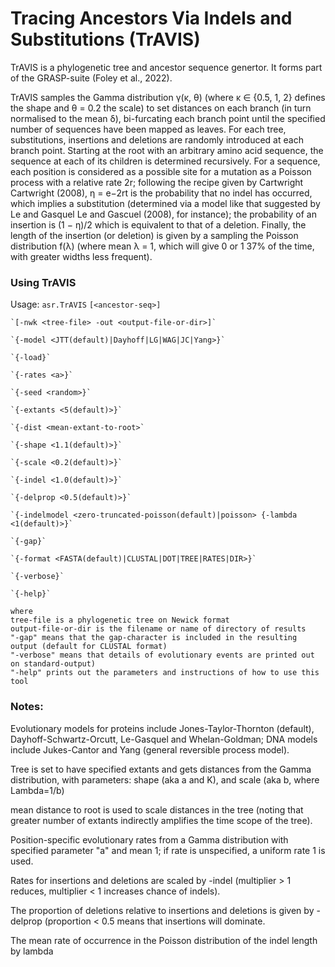 # Tracing Ancestors Via Indels and Substitutions (TrAVIS)

TrAVIS is a phylogenetic tree and ancestor sequence genertor.
It forms part of the GRASP-suite (Foley et al., 2022).

TrAVIS samples the Gamma distribution γ(κ, θ) (where κ ∈ {0.5, 1, 2} defines the shape 
and θ = 0.2 the scale) to set distances on each branch (in turn normalised to the mean δ), 
bi-furcating each branch point until the specified number of sequences have been mapped 
as leaves.
For each tree, substitutions, insertions and deletions are randomly introduced at each 
branch point. Starting at the root with an arbitrary amino acid sequence, the sequence at 
each of its children is determined recursively. 
For a sequence, each position is considered as a possible site for a mutation as a Poisson 
process with a relative rate 2r; following the recipe given by Cartwright Cartwright (2008), 
η = e−2rt is the probability that no indel has occurred, which implies a substitution 
(determined via a model like that suggested by Le and Gasquel Le and Gascuel (2008), for 
instance); the probability of an insertion is (1 − η)/2 which is equivalent to that of a 
deletion. Finally, the length of the insertion (or deletion) is given by a sampling the 
Poisson distribution f(λ) (where mean λ = 1, which will give 0 or 1 37% of the time, with 
greater widths less frequent).

### Using TrAVIS

Usage: `asr.TrAVIS`
    `[<ancestor-seq>]`

    `[-nwk <tree-file> -out <output-file-or-dir>]`

    `{-model <JTT(default)|Dayhoff|LG|WAG|JC|Yang>}`

    `{-load}`

    `{-rates <a>}`

    `{-seed <random>}`

    `{-extants <5(default)>}`

    `{-dist <mean-extant-to-root>`

    `{-shape <1.1(default)>}`

    `{-scale <0.2(default)>}`

    `{-indel <1.0(default)>}`

    `{-delprop <0.5(default)>}`

    `{-indelmodel <zero-truncated-poisson(default)|poisson>	{-lambda  <1(default)>}`

    `{-gap}`

    `{-format <FASTA(default)|CLUSTAL|DOT|TREE|RATES|DIR>}`

    `{-verbose}`

    `{-help}`

    where
    tree-file is a phylogenetic tree on Newick format
    output-file-or-dir is the filename or name of directory of results
    "-gap" means that the gap-character is included in the resulting output (default for CLUSTAL format)
    "-verbose" means that details of evolutionary events are printed out on standard-output)
    "-help" prints out the parameters and instructions of how to use this tool
    

### Notes:

Evolutionary models for proteins include Jones-Taylor-Thornton (default), Dayhoff-Schwartz-Orcutt,
Le-Gasquel and Whelan-Goldman;
DNA models include Jukes-Cantor and Yang (general reversible process model).

Tree is set to have specified extants and gets distances from the Gamma distribution, with parameters:
shape (aka a and K), and
scale (aka b, where Lambda=1/b)

mean distance to root is used to scale distances in the tree (noting that greater number of extants
indirectly amplifies the time scope of the tree).

Position-specific evolutionary rates from a Gamma distribution with specified parameter "a" and mean 1;
if rate is unspecified, a uniform rate 1 is used.

Rates for insertions and deletions are scaled by -indel <multiplier> (multiplier > 1 reduces, multiplier < 1 increases chance of indels).

The proportion of deletions relative to insertions and deletions is given by -delprop <proportion> (proportion < 0.5 means that insertions will dominate.

The mean rate of occurrence in the Poisson distribution of the indel length by lambda	
